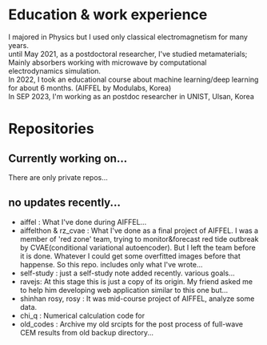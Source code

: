 # Education & work experience
I majored in Physics but I used only classical electromagnetism for many years.  
until May 2021, as a postdoctoral researcher, I've studied metamaterials; Mainly absorbers working with microwave by computational electrodynamics simulation.   
In 2022, I took an educational course about machine learning/deep learning for about 6 months. (AIFFEL by Modulabs, Korea)  
In SEP 2023, I'm working as an postdoc researcher in UNIST, Ulsan, Korea

# Repositories
## Currently working on...
There are only private repos...
## no updates recently...
- aiffel : What I've done during AIFFEL...
- aiffelthon & rz_cvae : What I've done as a final project of AIFFEL. I was a member of 'red zone' team, trying to monitor&forecast red tide outbreak by CVAE(conditional variational autoencoder). But I left the team before it is done. Whatever I could get some overfitted images before that happense. So this repo. includes only what I've wrote...
- self-study : just a self-study note added recently. various goals...
- ravejs: At this stage this is just a copy of its origin. My friend asked me to help him developing web application similar to this one but...
- shinhan rosy, rosy : It was mid-course project of AIFFEL, analyze some data.
- chi_q : Numerical calculation code for 
- old_codes : Archive my old srcipts for the post process of full-wave CEM results from old backup directory...
